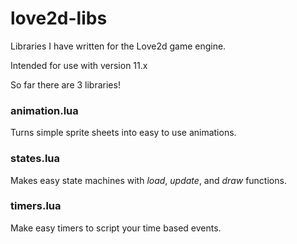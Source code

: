 # love2d-libs
Libraries I have written for the Love2d game engine.  

Intended for use with version 11.x  

So far there are 3 libraries!

### animation.lua
Turns simple sprite sheets into easy to use animations.

### states.lua
Makes easy state machines with _load_, _update_, and _draw_ functions.

### timers.lua
Make easy timers to script your time based events.
